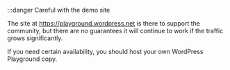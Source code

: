 :::danger Careful with the demo site

The site at https://playground.wordpress.net is there to support the community, but there are no guarantees it will continue to work if the traffic grows significantly.

If you need certain availability, you should host your own WordPress Playground copy.
